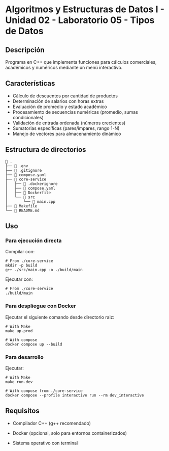 # Algoritmos y Estructuras de Datos I - Unidad 02 - Laboratorio 05 - Tipos de Datos

## Descripción

Programa en C++ que implementa funciones para cálculos comerciales, académicos y numéricos mediante un menú interactivo.

## Características

- Cálculo de descuentos por cantidad de productos  
- Determinación de salarios con horas extras  
- Evaluación de promedio y estado académico  
- Procesamiento de secuencias numéricas (promedio, sumas condicionales)  
- Validación de entrada ordenada (números crecientes)  
- Sumatorias específicas (pares/impares, rango 1-N)  
- Manejo de vectores para almacenamiento dinámico  

## Estructura de directorios

```shell
 .
├──  .env
├──  .gitignore
├──  compose.yaml
├──  core-service
│   ├──  .dockerignore
│   ├──  compose.yaml
│   ├──  Dockerfile
│   └── 󱧼 src
│       └──  main.cpp
├──  Makefile
└──  README.md
```

## Uso

### Para ejecución directa

Compilar con:

```shell
# From ./core-service
mkdir -p build
g++ ./src/main.cpp -o ./build/main
```

Ejecutar con:

```shell
# From ./core-service
./build/main
```

### Para despliegue con Docker

Ejecutar el siguiente comando desde directorio raiz:

```shell
# With Make
make up-prod

# With compose
docker compose up --build
```

### Para desarrollo

Ejecutar:

```shell
# With Make
make run-dev

# With compose from ./core-service
docker compose --profile interactive run --rm dev_interactive
```

## Requisitos

- Compilador C++ (g++ recomendado)

- Docker (opcional, solo para entornos containerizados)

- Sistema operativo con terminal
